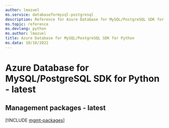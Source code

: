 ```yaml
---
author: lmazuel
ms.service: databaseformysql-postgresql
description: Reference for Azure Database for MySQL/PostgreSQL SDK for Python
ms.topic: reference
ms.devlang: python
ms.author: lmazuel
title: Azure Database for MySQL/PostgreSQL SDK for Python
ms.data: 10/10/2022
---
```

# Azure Database for MySQL/PostgreSQL SDK for Python - latest

## Management packages - latest
[!INCLUDE [mgmt-packages](database-for-mysql-postgresql-mgmt-index.md)]